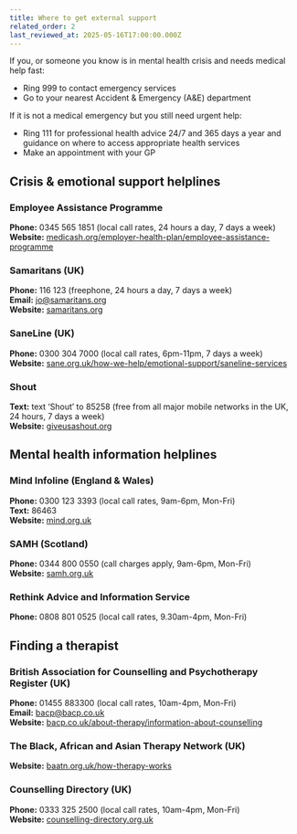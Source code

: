 ```yaml
---
title: Where to get external support
related_order: 2
last_reviewed_at: 2025-05-16T17:00:00.000Z
---
```

If you, or someone you know is in mental health crisis and needs medical help fast:

* Ring 999 to contact emergency services
* Go to your nearest Accident & Emergency (A&E) department

If it is not a medical emergency but you still need urgent help:

* Ring 111 for professional health advice 24/7 and 365 days a year and guidance on where to access appropriate health services
* Make an appointment with your GP

## Crisis & emotional support helplines

### Employee Assistance Programme

**Phone:** 0345 565 1851 (local call rates, 24 hours a day, 7 days a week)<br>**Website:** [medicash.org/employer-health-plan/employee-assistance-programme](https://www.medicash.org/employer-health-plan/employee-assistance-programme)

### Samaritans (UK)

**Phone:** 116 123 (freephone, 24 hours a day, 7 days a week)<br>**Email:** [jo@samaritans.org](mailto:jo@samaritans.org)<br>**Website:** [samaritans.org](https://www.samaritans.org)

### SaneLine (UK)

**Phone:** 0300 304 7000 (local call rates, 6pm-11pm, 7 days a week)<br>**Website:** [sane.org.uk/how-we-help/emotional-support/saneline-services](https://www.sane.org.uk/how-we-help/emotional-support/saneline-services)

### Shout

**Text:** text ‘Shout’ to 85258 (free from all major mobile networks in the UK, 24 hours, 7 days a week)<br>**Website:** [giveusashout.org](https://giveusashout.org)

## Mental health information helplines

### Mind Infoline (England & Wales)

**Phone:** 0300 123 3393 (local call rates, 9am-6pm, Mon-Fri)<br>**Text:** 86463<br>**Website:** [mind.org.uk](https://www.mind.org.uk)

### SAMH (Scotland)

**Phone:** 0344 800 0550 (call charges apply, 9am-6pm, Mon-Fri)<br>**Website:** [samh.org.uk](https://www.samh.org.uk)

### Rethink Advice and Information Service

**Phone:** 0808 801 0525 (local call rates, 9.30am-4pm, Mon-Fri)

## Finding a therapist

### British Association for Counselling and Psychotherapy Register (UK)

**Phone:** 01455 883300 (local call rates, 10am-4pm, Mon-Fri)<br>**Email:** [bacp@bacp.co.uk](mailto:bacp@bacp.co.uk)<br>**Website:** [bacp.co.uk/about-therapy/information-about-counselling](https://www.bacp.co.uk/about-therapy/information-about-counselling)

### The Black, African and Asian Therapy Network (UK)

**Website:** [baatn.org.uk/how-therapy-works](https://www.baatn.org.uk/how-therapy-works)

### Counselling Directory (UK)

**Phone:** 0333 325 2500 (local call rates, 10am-4pm, Mon-Fri)<br>**Website:** [counselling-directory.org.uk](https://www.counselling-directory.org.uk)
